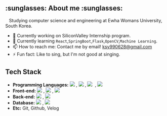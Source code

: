 <h2> :sunglasses: About me :sunglasses:</h2>
 &nbsp;&nbsp;&nbsp;Studying computer science and engineering at Ewha Womans University, South Korea.
<p></p>

- 🔭 Currently working on SiliconValley Internship program.
- 🌱 Currently learning ```React```,```SpringBoot```,```Flask```,```OpenCV```,```Machine Learning```.
- 📫 How to reach me: Contact me by email! ksy990628@gmail.com
- ⚡ Fun fact: Like to sing, but I'm not good at singing.

<h2>Tech Stack</h2>
<ul>
 
  <li><b>Programming Languages:</b> <img src="https://img.shields.io/badge/Javascript-F7DF1E?style=flat-square&logo=Javascript&logoColor=white"/></a>&nbsp, <img src="https://img.shields.io/badge/Java-007396?style=flat-square&logo=Java&logoColor=white"/></a>&nbsp, <img src="https://img.shields.io/badge/Python-3766AB?style=flat-square&logo=Python&logoColor=white"/></a>&nbsp , <img src="https://img.shields.io/badge/C-A8B9CC?style=flat-square&logo=C&logoColor=white"/></a>&nbsp
  
  <li><b>Front-end:</b> <img src="https://img.shields.io/badge/React-61DAFB?style=flat-square&logo=React&logoColor=white"/></a>&nbsp, <img src="https://img.shields.io/badge/HTML-E34F26?style=flat-square&logo=HTML5&logoColor=white"/></a>&nbsp, <img src="https://img.shields.io/badge/CSS-1572B6?style=flat-square&logo=CSS3&logoColor=white"/></a>&nbsp
  
  <li><b>Back-end:</b> <img src="https://img.shields.io/badge/SpringBoot-6DB33F?style=flat-square&logo=SpringBoot&logoColor=white"/></a>&nbsp, <img src="https://img.shields.io/badge/Flask-000000?style=flat-square&logo=Flask&logoColor=white"/></a>&nbsp
  
  <li><b>Database:</b> <img src="https://img.shields.io/badge/MySQL-4479A1?style=flat-square&logo=MySQL&logoColor=white"/></a>&nbsp, <img src="https://img.shields.io/badge/MongoDB-47A248?style=flat-square&logo=MongoDB&logoColor=white"/></a>&nbsp
  
  <li><b>Etc:</b> Git, Github, Velog
</ul>
